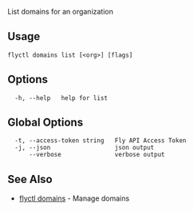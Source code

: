 List domains for an organization

## Usage
~~~
flyctl domains list [<org>] [flags]
~~~

## Options

~~~
  -h, --help   help for list
~~~

## Global Options

~~~
  -t, --access-token string   Fly API Access Token
  -j, --json                  json output
      --verbose               verbose output
~~~

## See Also

* [flyctl domains](/docs/flyctl/domains/)	 - Manage domains

